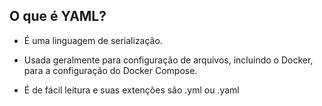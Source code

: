 ## O que é YAML?

   - É uma linguagem de serialização.

   - Usada geralmente para configuração de arquivos, incluindo o Docker, para a configuração do Docker Compose.

   - É de fácil leitura e suas extenções são .yml ou .yaml